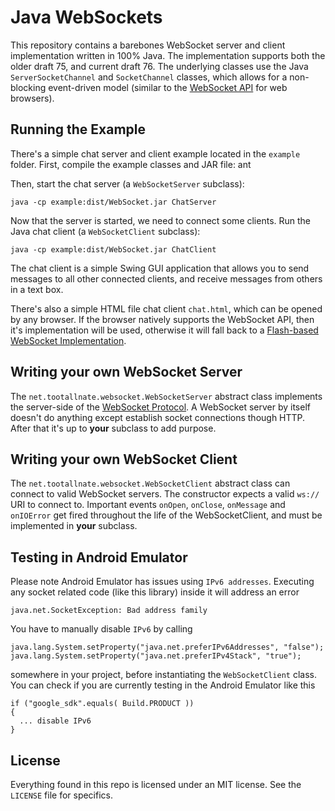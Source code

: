Java WebSockets
===============

This repository contains a barebones WebSocket server and client implementation
written in 100% Java. The implementation supports both the older draft 75,
and current draft 76. The underlying classes use the Java
`ServerSocketChannel` and `SocketChannel` classes, which allows for a
non-blocking event-driven model (similar to the
[WebSocket API](<http://dev.w3.org/html5/websockets/>) for web browsers).

Running the Example
-------------------

There's a simple chat server and client example located in the `example`
folder. First, compile the example classes and JAR file:
    ant

Then, start the chat server (a `WebSocketServer` subclass):

    java -cp example:dist/WebSocket.jar ChatServer

Now that the server is started, we need to connect some clients. Run the
Java chat client (a `WebSocketClient` subclass):

    java -cp example:dist/WebSocket.jar ChatClient

The chat client is a simple Swing GUI application that allows you to send
messages to all other connected clients, and receive messages from others in a
text box.

There's also a simple HTML file chat client `chat.html`, which can be opened
by any browser. If the browser natively supports the WebSocket API, then it's
implementation will be used, otherwise it will fall back to a
[Flash-based WebSocket Implementation](<http://github.com/gimite/web-socket-js>).

Writing your own WebSocket Server
---------------------------------

The `net.tootallnate.websocket.WebSocketServer` abstract class implements the
server-side of the
[WebSocket Protocol](<http://www.whatwg.org/specs/web-socket-protocol/>).
A WebSocket server by itself doesn't do anything except establish socket
connections though HTTP. After that it's up to **your** subclass to add purpose.

Writing your own WebSocket Client
---------------------------------

The `net.tootallnate.websocket.WebSocketClient` abstract class can connect to
valid WebSocket servers. The constructor expects a valid `ws://` URI to
connect to. Important events `onOpen`, `onClose`, `onMessage` and `onIOError` 
get fired throughout the life of the WebSocketClient, and must be implemented 
in **your** subclass.

Testing in Android Emulator
---------------------------

Please note Android Emulator has issues using `IPv6 addresses`. Executing any
socket related code (like this library) inside it will address an error

    java.net.SocketException: Bad address family

You have to manually disable `IPv6` by calling
  
    java.lang.System.setProperty("java.net.preferIPv6Addresses", "false");
    java.lang.System.setProperty("java.net.preferIPv4Stack", "true");

somewhere in your project, before instantiating the `WebSocketClient` class. 
You can check if you are currently testing in the Android Emulator like this
    
    if ("google_sdk".equals( Build.PRODUCT ))
    {
      ... disable IPv6
    }


License
-------

Everything found in this repo is licensed under an MIT license. See
the `LICENSE` file for specifics.

